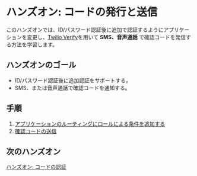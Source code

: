 # ハンズオン: コードの発行と送信

このハンズオンでは、ID/パスワード認証後に追加で認証するようにアプリケーションを変更し、[Twilio Verify](https://jp.twilio.com/verify)を用いて __SMS、音声通話__ で確認コードを発信する方法を学習します。

## ハンズオンのゴール
- ID/パスワード認証後に追加認証をサポートする。
- SMS、または音声通話で確認コードを通知する。

## 手順
1. [アプリケーションのルーティングにロールによる条件を追加する](01-Add-Role-Based-Routing.md)
2. [確認コードの送信](02-Send-Verification-Code.md)

## 次のハンズオン

[ハンズオン: コードの認証](../04-Verify-2FA-Code/00-Overview.md)